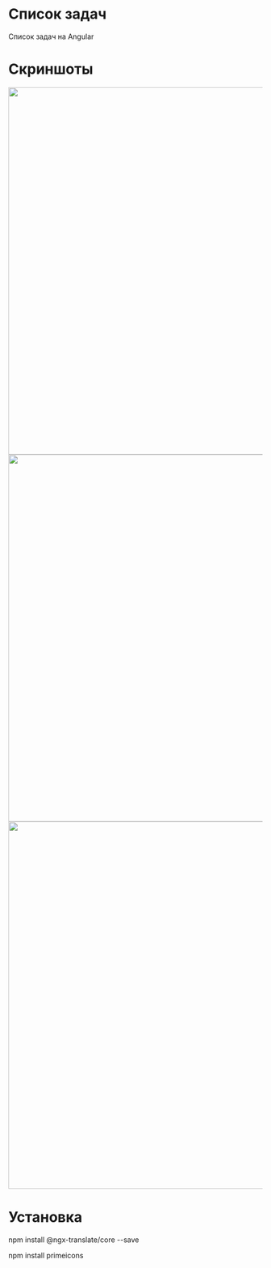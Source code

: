 # Список задач

Список задач на Angular

# Скриншоты

<p align="center">
      <img src="https://ibb.co/xmb3fVR" width="726">
      <img src="https://ibb.co/ftMgd2g" width="726">
      <img src="https://ibb.co/KySTHBM" width="726">
</p>

# Установка

npm install @ngx-translate/core --save

npm install primeicons
